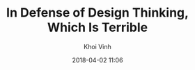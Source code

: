 ---
title: "In Defense of Design Thinking, Which Is Terrible"
layout: post
date: 2018-04-02 11:06

image: 
headerImage: false
tag:
- design thinking
- ux
- design

good-stories: true

author: Khoi Vinh
description: "What to do with design thinking? Actually, when it comes to design thinking, I can take it or leave it. There are some great things about design thinking, but it’s also true that design thinking has its downsides."

externalLink: https://www.subtraction.com/2018/04/02/in-defense-of-design-thinking-which-is-terrible/
---